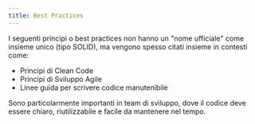 ```yaml
---
title: Best Practices
---
```


I seguenti principi o best practices non hanno un "nome ufficiale" come insieme unico (tipo SOLID), ma vengono spesso citati insieme in contesti come:

- Principi di Clean Code
- Principi di Sviluppo Agile
- Linee guida per scrivere codice manutenibile

Sono particolarmente importanti in team di sviluppo, dove il codice deve essere chiaro, riutilizzabile e facile da mantenere nel tempo.
